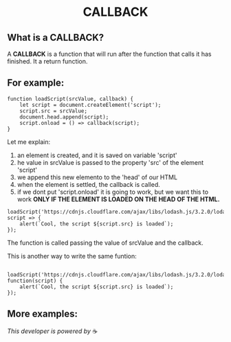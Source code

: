 <h1 align="center">CALLBACK</h1>
<body font-size="8px">


## What is a CALLBACK?
	

A **CALLBACK** is a function that will run after the function that calls it has finished. It a return function.


## For example:

```
function loadScript(srcValue, callback) {
 	let script = document.createElement('script'); 
 	script.src = srcValue; 
	document.head.append(script); 
 	script.onload = () => callback(script);
}
```

Let me explain: 

1. an element is created, and it is saved on variable 'script'
2. he value in srcValue is passed to the property 'src' of the element 'script'
3. we append this new elemento to the 'head' of our HTML
4. when the element is settled, the callback is called.
5. if we dont put 'script.onload' it is going to work, but we want this to work **ONLY IF THE ELEMENT IS LOADED ON THE HEAD OF THE HTML.**

```
loadScript('https://cdnjs.cloudflare.com/ajax/libs/lodash.js/3.2.0/lodash.js', script => {  
 	alert(`Cool, the script ${script.src} is loaded`);
});
```

The function is called passing the value of srcValue and the callback.

This is another way to write the same funtion:

```

loadScript('https://cdnjs.cloudflare.com/ajax/libs/lodash.js/3.2.0/lodash.js', function(script) {
	alert(`Cool, the script ${script.src} is loaded`);
});

```

## More examples:



_This developer is powered by_ ☕ 
</body>